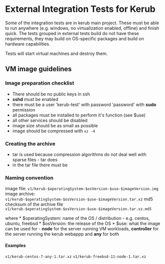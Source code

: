 # External Integration Tests for Kerub

Some of the integration tests are in kerub main project.
These must be able to run anywhere (e.g. windows, no virtualization enabled, offline) and finish quick.
The tests grouped in external tests build do not have these requirements, they may build on OS-specific
packages and build on hardware capabilities.

Tests will start virtual machines and destroy them.

## VM image guidelines

### Image preparation checklist

 * There should be no public keys in ssh
 * __sshd__ must be enabled
 * there must be a user 'kerub-test' with password 'password' with __sudo__ permission
 * all packages must be installed to perform it's function (see $use)
 * all other services should be disabled
 * image size should be as small as possible
 * image should be compressed with ```xz -4```

### Creating the archive

 * tar is used because compression algorithms do not deal well with sparse files - tar does
 * in the tar file there must be 

### Naming convention

image file:
```v1/kerub-$operatingSystem-$osVersion-$use-$imageVersion.img```
image archive:
```v1/kerub-$operatingSystem-$osVersion-$use-$imageVersion.tar.xz```
md5 checksum of the archive file
```v1/kerub-$operatingSystem-$osVersion-$use-$imageVersion.tar.xz.md5```

where
	* $operatingSystem: name of the OS / distribution - e.g. centos, ubuntu, freebsd
	* $osVersion: the release of the OS
	* $use: what the image can be used for - __node__ for the server running VM workloads, 
	__controller__ for the server running the kerub webappp and __any__ for both

#### Examples

```v1/kerub-centos-7-any-1.tar.xz```
```v1/kerub-freebsd-11-node-1.tar.xz```

